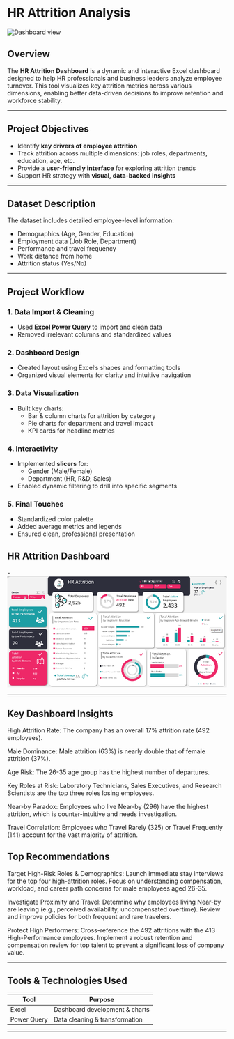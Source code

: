 #  HR Attrition Analysis
![Dashboard view]("https://github.com/Shaadink/Hr-Attrition-Analysis-excel-dashboard-/blob/main/HR%20attrition%20imagr.png")

##  Overview

The **HR Attrition Dashboard** is a dynamic and interactive Excel dashboard designed to help HR professionals and business leaders analyze employee turnover. This tool visualizes key attrition metrics across various dimensions, enabling better data-driven decisions to improve retention and workforce stability.

---

##  Project Objectives

- Identify **key drivers of employee attrition**
- Track attrition across multiple dimensions: job roles, departments, education, age, etc.
- Provide a **user-friendly interface** for exploring attrition trends
- Support HR strategy with **visual, data-backed insights**

---

##  Dataset Description

The dataset includes detailed employee-level information:

-  Demographics (Age, Gender, Education)
-  Employment data (Job Role, Department)
-  Performance and travel frequency
-  Work distance from home
-  Attrition status (Yes/No)

---

##  Project Workflow

### 1. **Data Import & Cleaning**
- Used **Excel Power Query** to import and clean data
- Removed irrelevant columns and standardized values

### 2. **Dashboard Design**
- Created layout using Excel’s shapes and formatting tools
- Organized visual elements for clarity and intuitive navigation

### 3. **Data Visualization**
- Built key charts:
  - Bar & column charts for attrition by category
  - Pie charts for department and travel impact
  - KPI cards for headline metrics

### 4. **Interactivity**
- Implemented **slicers** for:
  - Gender (Male/Female)
  - Department (HR, R&D, Sales)
- Enabled dynamic filtering to drill into specific segments

### 5. **Final Touches**
- Standardized color palette
- Added average metrics and legends
- Ensured clean, professional presentation

##  HR Attrition Dashboard

-![Dashboard View](https://github.com/Shaadink/Hr-Attrition-Analysis-excel-dashboard-/blob/main/Hr%20attrition%20analysis%20dashboard.png)

---

##  Key Dashboard Insights

High Attrition Rate: The company has an overall 17% attrition rate (492 employees).

Male Dominance: Male attrition (63%) is nearly double that of female attrition (37%).

Age Risk: The 26-35 age group has the highest number of departures.

Key Roles at Risk: Laboratory Technicians, Sales Executives, and Research Scientists are the top three roles losing employees.

Near-by Paradox: Employees who live Near-by (296) have the highest attrition, which is counter-intuitive and needs investigation.

Travel Correlation: Employees who Travel Rarely (325) or Travel Frequently (141) account for the vast majority of attrition.

 ## Top Recommendations
 
Target High-Risk Roles & Demographics: Launch immediate stay interviews for the top four high-attrition roles. Focus on understanding compensation, workload, and career path concerns for male employees aged 26-35.

Investigate Proximity and Travel: Determine why employees living Near-by are leaving (e.g., perceived availability, uncompensated overtime). Review and improve policies for both frequent and rare travelers.

Protect High Performers: Cross-reference the 492 attritions with the 413 High-Performance employees. Implement a robust retention and compensation review for top talent to prevent a significant loss of company value.

---

##  Tools & Technologies Used

| Tool        | Purpose                        |
|-------------|--------------------------------|
| Excel       | Dashboard development & charts |
| Power Query | Data cleaning & transformation ||








---




